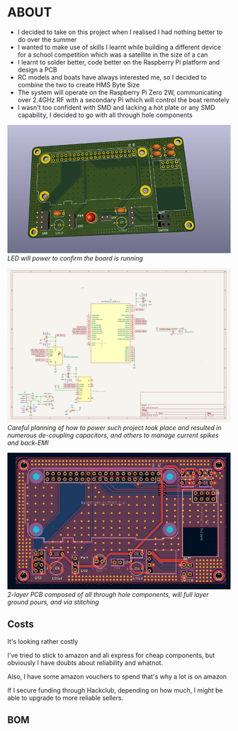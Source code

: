 # ABOUT

- I decided to take on this project when I realised I had nothing better to do over the summer
- I wanted to make use of skills I learnt while building a different device for a school competition which was a satellite in the size of a can
- I learnt to solder better, code better on the Raspberry Pi platform and design a PCB
- RC models and boats have always interested me, so I decided to combine the two to create HMS Byte Size
- The system will operate on the Raspberry Pi Zero 2W, communicating over 2.4GHz RF with a secondary Pi which will control the boat remotely
- I wasn't too confident with SMD and lacking a hot plate or any SMD capability, I decided to go with all through hole components

![3Dview](/img/3Dview.png)
_LED will power to confirm the board is running_

![schem](/img/schematic.png)
_Careful planning of how to power such project took place and resulted in numerous de-coupling capacitors, and others to manage current spikes and back-EMI_

![pcb](/img/pcb.png)
_2-layer PCB composed of all through hole components, will full layer ground pours, and via stitching_

## Costs
It's looking rather costly

I've tried to stick to amazon and ali express for cheap components, but obviously I have doubts about reliability and whatnot.

Also, I have some amazon vouchers to spend that's why a lot is on amazon

If I secure funding through Hackclub, depending on how much, I might be able to upgrade to more reliable sellers.

## BOM
